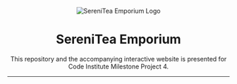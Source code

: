 <p align="center">
  <img src="" alt="SereniTea Emporium Logo">
</p>


<h1 align="center">SereniTea Emporium</h1>

 
<p align="center"> This repository and the accompanying interactive website is presented for Code Institute Milestone Project 4.</p>

- - -

